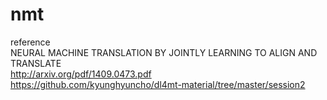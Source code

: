 # nmt

reference<br>
NEURAL MACHINE TRANSLATION BY JOINTLY LEARNING TO ALIGN AND TRANSLATE
<br>
http://arxiv.org/pdf/1409.0473.pdf
<br>
https://github.com/kyunghyuncho/dl4mt-material/tree/master/session2
